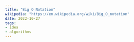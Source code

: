 ```yaml
---
title: "Big O Notation"
wikipedia: "https://en.wikipedia.org/wiki/Big_O_notation"
date: 2022-10-27
tags:
- idea
- algorithms
---
```


